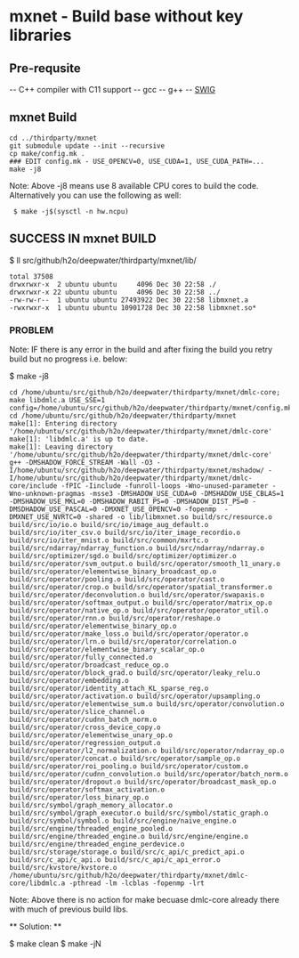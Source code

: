 # mxnet - Build base without key libraries #

## Pre-requsite ##

-- C++ compiler with C11 support 
 -- gcc
 -- g++
-- [SWIG](http://www.swig.org/)

## mxnet Build ##

```
cd ../thirdparty/mxnet
git submodule update --init --recursive
cp make/config.mk .
### EDIT config.mk - USE_OPENCV=0, USE_CUDA=1, USE_CUDA_PATH=...
make -j8
```

Note: Above -j8 means use 8 available CPU cores to build the code. Alternatively you can use the following as well:

```
 $ make -j$(sysctl -n hw.ncpu)
```

## SUCCESS IN  mxnet BUILD ##

$  ll src/github/h2o/deepwater/thirdparty/mxnet/lib/
```
total 37508
drwxrwxr-x  2 ubuntu ubuntu     4096 Dec 30 22:58 ./
drwxrwxr-x 22 ubuntu ubuntu     4096 Dec 30 22:58 ../
-rw-rw-r--  1 ubuntu ubuntu 27493922 Dec 30 22:58 libmxnet.a
-rwxrwxr-x  1 ubuntu ubuntu 10901728 Dec 30 22:58 libmxnet.so*
```


### PROBLEM ###
Note: IF there is any error in the build and after fixing the build you retry build but no progress i.e. below:

$ make -j8
```
cd /home/ubuntu/src/github/h2o/deepwater/thirdparty/mxnet/dmlc-core; make libdmlc.a USE_SSE=1 config=/home/ubuntu/src/github/h2o/deepwater/thirdparty/mxnet/config.mk; cd /home/ubuntu/src/github/h2o/deepwater/thirdparty/mxnet
make[1]: Entering directory '/home/ubuntu/src/github/h2o/deepwater/thirdparty/mxnet/dmlc-core'
make[1]: 'libdmlc.a' is up to date.
make[1]: Leaving directory '/home/ubuntu/src/github/h2o/deepwater/thirdparty/mxnet/dmlc-core'
g++ -DMSHADOW_FORCE_STREAM -Wall -O3 -I/home/ubuntu/src/github/h2o/deepwater/thirdparty/mxnet/mshadow/ -I/home/ubuntu/src/github/h2o/deepwater/thirdparty/mxnet/dmlc-core/include -fPIC -Iinclude -funroll-loops -Wno-unused-parameter -Wno-unknown-pragmas -msse3 -DMSHADOW_USE_CUDA=0 -DMSHADOW_USE_CBLAS=1 -DMSHADOW_USE_MKL=0 -DMSHADOW_RABIT_PS=0 -DMSHADOW_DIST_PS=0 -DMSDHADOW_USE_PASCAL=0 -DMXNET_USE_OPENCV=0 -fopenmp  -DMXNET_USE_NVRTC=0 -shared -o lib/libmxnet.so build/src/resource.o build/src/io/io.o build/src/io/image_aug_default.o build/src/io/iter_csv.o build/src/io/iter_image_recordio.o build/src/io/iter_mnist.o build/src/common/mxrtc.o build/src/ndarray/ndarray_function.o build/src/ndarray/ndarray.o build/src/optimizer/sgd.o build/src/optimizer/optimizer.o build/src/operator/svm_output.o build/src/operator/smooth_l1_unary.o build/src/operator/elementwise_binary_broadcast_op.o build/src/operator/pooling.o build/src/operator/cast.o build/src/operator/crop.o build/src/operator/spatial_transformer.o build/src/operator/deconvolution.o build/src/operator/swapaxis.o build/src/operator/softmax_output.o build/src/operator/matrix_op.o build/src/operator/native_op.o build/src/operator/operator_util.o build/src/operator/rnn.o build/src/operator/reshape.o build/src/operator/elementwise_binary_op.o build/src/operator/make_loss.o build/src/operator/operator.o build/src/operator/lrn.o build/src/operator/correlation.o build/src/operator/elementwise_binary_scalar_op.o build/src/operator/fully_connected.o build/src/operator/broadcast_reduce_op.o build/src/operator/block_grad.o build/src/operator/leaky_relu.o build/src/operator/embedding.o build/src/operator/identity_attach_KL_sparse_reg.o build/src/operator/activation.o build/src/operator/upsampling.o build/src/operator/elementwise_sum.o build/src/operator/convolution.o build/src/operator/slice_channel.o build/src/operator/cudnn_batch_norm.o build/src/operator/cross_device_copy.o build/src/operator/elementwise_unary_op.o build/src/operator/regression_output.o build/src/operator/l2_normalization.o build/src/operator/ndarray_op.o build/src/operator/concat.o build/src/operator/sample_op.o build/src/operator/roi_pooling.o build/src/operator/custom.o build/src/operator/cudnn_convolution.o build/src/operator/batch_norm.o build/src/operator/dropout.o build/src/operator/broadcast_mask_op.o build/src/operator/softmax_activation.o build/src/operator/loss_binary_op.o build/src/symbol/graph_memory_allocator.o build/src/symbol/graph_executor.o build/src/symbol/static_graph.o build/src/symbol/symbol.o build/src/engine/naive_engine.o build/src/engine/threaded_engine_pooled.o build/src/engine/threaded_engine.o build/src/engine/engine.o build/src/engine/threaded_engine_perdevice.o build/src/storage/storage.o build/src/c_api/c_predict_api.o build/src/c_api/c_api.o build/src/c_api/c_api_error.o build/src/kvstore/kvstore.o /home/ubuntu/src/github/h2o/deepwater/thirdparty/mxnet/dmlc-core/libdmlc.a -pthread -lm -lcblas -fopenmp -lrt
```

Note: Above there is no action for make becuase dmlc-core already there with much of previous build libs. 

** Solution: **

   $ make clean
   $ make -jN


